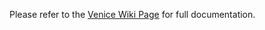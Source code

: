 Please refer to the [Venice Wiki Page](https://github.com/venicegeo/venice/wiki/Pz-Access) for full documentation.  

